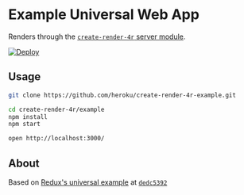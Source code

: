 Example Universal Web App
=========================
Renders through the [`create-render-4r` server module](https://github.com/heroku/create-render-4r).

[![Deploy](https://www.herokucdn.com/deploy/button.svg)](https://heroku.com/deploy?template=https://github.com/heroku/create-render-4r-example)

Usage
-----

```bash
git clone https://github.com/heroku/create-render-4r-example.git

cd create-render-4r/example
npm install
npm start

open http://localhost:3000/
```


About
-----
Based on [Redux's universal example](https://github.com/rackt/redux/tree/master/examples/universal) at [`dedc5392`](https://github.com/rackt/redux/tree/dedc53925ef289582be04128681306deb72066d6)

